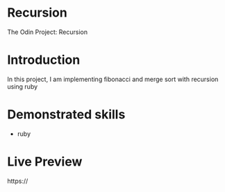 # Recursion

The Odin Project: Recursion

# Introduction

In this project, I am implementing fibonacci and merge sort with recursion using ruby

# Demonstrated skills

- ruby

# Live Preview

https://
